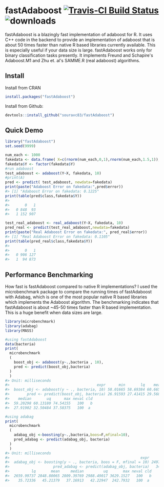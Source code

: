 

<!-- README.md is generated from README.Rmd. Please edit that file -->



# fastAdaboost [![Travis-CI Build Status](https://travis-ci.org/souravc83/fastAdaboost.svg?branch=master)](https://travis-ci.org/souravc83/fastAdaboost)![downloads](http://cranlogs.r-pkg.org/badges/grand-total/fastAdaboost) 
fastAdaboost is a blazingly fast implementation of adaboost for R. It uses C++ code in the backend to provide an implementation of adaboost that is about 50 times faster than native R based libraries currently available. This is especially useful if your data size is large. fastAdaboost works only 
for binary classification tasks presently. It implements Freund and Schapire's Adaboost.M1 and 
Zhu et. al's SAMME.R (real adaboost) algorithms.

## Install
Install from CRAN
```r
install.packages("fastAdaboost")
```

Install from Github:
```r
devtools::install_github("souravc83/fastAdaboost")
```

## Quick Demo

```r
library("fastAdaboost")
set.seed(9999)

num_each <- 1000
fakedata <- data.frame( X=c(rnorm(num_each,0,1),rnorm(num_each,1.5,1)), Y=c(rep(0,num_each),rep(1,num_each) ) )
fakedata$Y <- factor(fakedata$Y)
#run adaboost
test_adaboost <- adaboost(Y~X, fakedata, 10)
#print(A)
pred <- predict( test_adaboost, newdata=fakedata)
print(paste("Adaboost Error on fakedata:",pred$error))
#> [1] "Adaboost Error on fakedata: 0.1225"
print(table(pred$class,fakedata$Y))
#>    
#>       0   1
#>   0 848  93
#>   1 152 907

test_real_adaboost <- real_adaboost(Y~X, fakedata, 10)
pred_real <- predict(test_real_adaboost,newdata=fakedata)
print(paste("Real Adaboost Error on fakedata:", pred_real$error))
#> [1] "Real Adaboost Error on fakedata: 0.1105"
print(table(pred_real$class,fakedata$Y))
#>    
#>       0   1
#>   0 906 127
#>   1  94 873
```

## Performance Benchmarking
How fast is fastAdaboost compared to native R implementations? I used the microbenchmark package to 
compare the running times of fastAdaboost with Adabag, which is one of the most popular native 
R based libraries which implements the Adaboost algorithm.
The benchmarking indicates that fastAdaboost is about ~45-50 times faster than
R based implementation. This is a huge benefit when data sizes are large.
```r
library(microbenchmark)
library(adabag)
library(MASS)

#using fastAdaboost
data(bacteria)
print(
  microbenchmark
  ( 
    boost_obj <- adaboost(y~.,bacteria , 10),
    pred <- predict(boost_obj,bacteria) 
  )
  )
#> Unit: milliseconds
#>                                        expr      min       lq    mean
#>  boost_obj <- adaboost(y ~ ., bacteria, 10) 58.01665 58.69384 60.6658
#>        pred <- predict(boost_obj, bacteria) 26.91593 27.41415 29.5689
#>    median       uq      max neval cld
#>  59.20298 60.13180 74.54155   100   b
#>  27.91902 32.50484 37.58375   100  a

#using adabag
print(
  microbenchmark
  ( 
    adabag_obj <-boosting(y~.,bacteria,boos=F,mfinal=10),
    pred_adabag <- predict(adabag_obj, bacteria)
  )
  )
#> Unit: milliseconds
#>                                                            expr        min
#>  adabag_obj <- boosting(y ~ ., bacteria, boos = F, mfinal = 10) 2497.55208
#>                    pred_adabag <- predict(adabag_obj, bacteria)   34.50564
#>          lq       mean     median         uq       max neval cld
#>  2659.99737 2848.80065 2809.39769 2988.49017 3629.1527   100   b
#>    35.72336   45.21379   37.16913   42.22947  242.7932   100  a
```
